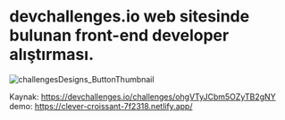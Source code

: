 # devchallenges.io web sitesinde bulunan front-end developer alıştırması.

![challengesDesigns_ButtonThumbnail](https://github.com/ndemir9/devchallenges-button-components/assets/73329877/981df91b-327b-4b90-806a-eb5ff1c4b2c7)

Kaynak: https://devchallenges.io/challenges/ohgVTyJCbm5OZyTB2gNY
<br />
demo: https://clever-croissant-7f2318.netlify.app/
